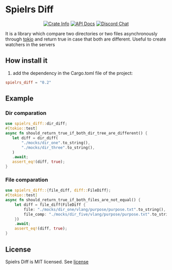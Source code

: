# Spielrs Diff

<div align="center">
    <p>
        <a href="https://crates.io/crates/spielrs_diff"><img alt="Crate Info" src="https://img.shields.io/badge/spielrs__diff-lib-brightgreen"/></a>
        <a href="https://docs.rs/spielrs_diff/"><img alt="API Docs" src="https://img.shields.io/badge/spielrs__diff-docs-informational"/></a>
        <a href="https://discord.gg/VQck8X4"><img alt="Discord Chat" src="https://img.shields.io/discord/500028886025895936.svg?logo=discord&style=flat-square"/></a>
    </p>
</div>

It is a library which compare two directories or two files asynchronously through [tokio](https://tokio.rs)
and return true in case that both are different. Useful to create watchers in the servers

## How install it
1. add the dependency in the Cargo.toml file of the project:
```toml
spielrs_diff = "0.2"
```

## Example

### Dir comparation

```rust
use spielrs_diff::dir_diff;
#[tokio::test]
async fn should_return_true_if_both_dir_tree_are_different() {
   let diff = dir_diff(
       "./mocks/dir_one".to_string(),
       "./mocks/dir_three".to_string(),
   )
   .await;
   assert_eq!(diff, true);
}
```

### File comparation

```rust
use spielrs_diff::{file_diff, diff::FileDiff};
#[tokio::test]
async fn should_return_true_if_both_files_are_not_equal() {
    let diff = file_diff(FileDiff {
        file: "./mocks/dir_one/vlang/purpose/purpose.txt".to_string(),
        file_comp: "./mocks/dir_five/vlang/purpose/purpose.txt".to_string(),
    })
    .await;
    assert_eq!(diff, true);
}
```

## License

Spielrs Diff is MIT licensed. See [license](LICENSE)
